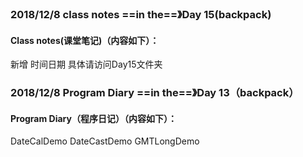 ### 2018/12/8	class notes	  ==in the==》Day 15(backpack)

#### Class notes(课堂笔记)（内容如下）：

新增 	时间日期			具体请访问Day15文件夹





### 2018/12/8	Program Diary	==in the==》Day 13（backpack）

#### Program Diary（程序日记）（内容如下）：

DateCalDemo	DateCastDemo	GMTLongDemo